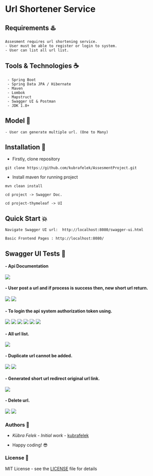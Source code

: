 # Url Shortener Service

## Requirements ♨️

    Assesment requires url shortening service.
    - User must be able to register or login to system.
    - User can list all url list.

## Tools & Technologies ☕

     - Spring Boot
     - Spring Data JPA / Hibernate
     - Maven
     - Lombok
     - Mapstruct
     - Swagger UI & Postman
     - JDK 1.8+   

## Model 🌈
    - User can generate multiple url. (One to Many)

## Installation 🔧

- Firstly, clone repository

```
git clone https://github.com/kubrafelek/AssesmentProject.git 
```

- Install maven for running project

```
mvn clean install

cd project -> Swagger Doc.

cd project-thymeleaf -> UI 
```

## Quick Start 💥

```
Navigate Swagger UI url:  http://localhost:8080/swagger-ui.html

Basic Frontend Pages : http://localhost:8080/ 
```

## Swagger UI Tests 🎉

#### -  Api Documentation
![](ss/a.png)

#### - User post a url and if process is success then, new short url return.
![](ss/b.png)
![](ss/c.png)

#### - To login the api system authorization token using.
![](ss/d.png)
![](ss/e.png)
![](ss/f.png)
![](ss/g.png)
![](ss/h.png)
![](ss/k.png)

#### - All url list.
![](ss/m.png)

#### - Duplicate url cannot be added.
![](ss/l.png)
![](ss/r.png)

#### - Generated short url redirect original url link.
![](ss/n.png)

#### - Delete url.
![](ss/o.png)
![](ss/p.png)


### Authors 📕

* *Kübra Felek* - *Initial work* - [kubrafelek](https://github.com/kubrafelek)

* Happy coding! 😎

### License 📜

MIT License - see the [LICENSE](LICENSE) file for details